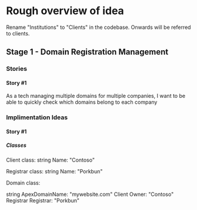 # Rough overview of idea

Rename "Institutions" to "Clients" in the codebase. Onwards will be referred to clients.

## Stage 1 - Domain Registration Management

### Stories

#### Story #1
As a tech managing multiple domains for multiple companies, I want to be able to quickly check which domains belong to each company

### Implimentation Ideas

#### Story #1

##### Classes

Client class:
string Name: "Contoso"

Registrar class:
string Name: "Porkbun"

Domain class:

string ApexDomainName: "mywebsite.com"
Client Owner: "Contoso"
Registrar Registrar: "Porkbun"
